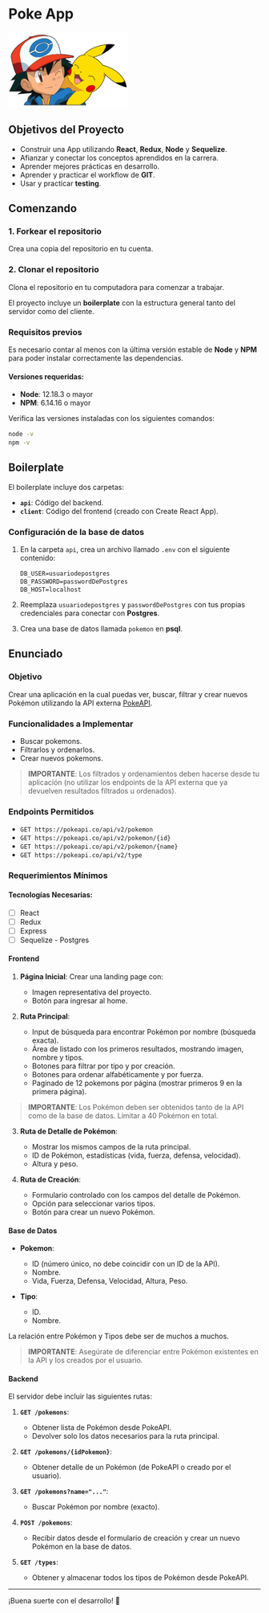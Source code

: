 # Poke App

<p align="left">
  <img height="150" src="./pokemon.png" />
</p>

## Objetivos del Proyecto

- Construir una App utilizando **React**, **Redux**, **Node** y **Sequelize**.
- Afianzar y conectar los conceptos aprendidos en la carrera.
- Aprender mejores prácticas en desarrollo.
- Aprender y practicar el workflow de **GIT**.
- Usar y practicar **testing**.

## Comenzando

### 1. **Forkear** el repositorio
Crea una copia del repositorio en tu cuenta.

### 2. **Clonar** el repositorio
Clona el repositorio en tu computadora para comenzar a trabajar.

El proyecto incluye un **boilerplate** con la estructura general tanto del servidor como del cliente.

### Requisitos previos
Es necesario contar al menos con la última versión estable de **Node** y **NPM** para poder instalar correctamente las dependencias.

#### Versiones requeridas:
- **Node**: 12.18.3 o mayor
- **NPM**: 6.14.16 o mayor

Verifica las versiones instaladas con los siguientes comandos:

```bash
node -v
npm -v
```

## Boilerplate

El boilerplate incluye dos carpetas:
- **`api`**: Código del backend.
- **`client`**: Código del frontend (creado con Create React App).

### Configuración de la base de datos
1. En la carpeta `api`, crea un archivo llamado `.env` con el siguiente contenido:

   ```
   DB_USER=usuariodepostgres
   DB_PASSWORD=passwordDePostgres
   DB_HOST=localhost
   ```

2. Reemplaza `usuariodepostgres` y `passwordDePostgres` con tus propias credenciales para conectar con **Postgres**.

3. Crea una base de datos llamada `pokemon` en **psql**.

## Enunciado

### Objetivo
Crear una aplicación en la cual puedas ver, buscar, filtrar y crear nuevos Pokémon utilizando la API externa [PokeAPI](https://pokeapi.co/).

### Funcionalidades a Implementar
- Buscar pokemons.
- Filtrarlos y ordenarlos.
- Crear nuevos pokemons.

> **IMPORTANTE**: Los filtrados y ordenamientos deben hacerse desde tu aplicación (no utilizar los endpoints de la API externa que ya devuelven resultados filtrados u ordenados). 

### Endpoints Permitidos

- `GET https://pokeapi.co/api/v2/pokemon`
- `GET https://pokeapi.co/api/v2/pokemon/{id}`
- `GET https://pokeapi.co/api/v2/pokemon/{name}`
- `GET https://pokeapi.co/api/v2/type`

### Requerimientos Mínimos

#### Tecnologías Necesarias:
- [ ] React
- [ ] Redux
- [ ] Express
- [ ] Sequelize - Postgres

#### Frontend

1. **Página Inicial**: Crear una landing page con:
   - Imagen representativa del proyecto.
   - Botón para ingresar al home.

2. **Ruta Principal**:
   - Input de búsqueda para encontrar Pokémon por nombre (búsqueda exacta).
   - Área de listado con los primeros resultados, mostrando imagen, nombre y tipos.
   - Botones para filtrar por tipo y por creación.
   - Botones para ordenar alfabéticamente y por fuerza.
   - Paginado de 12 pokemons por página (mostrar primeros 9 en la primera página).

> **IMPORTANTE**: Los Pokémon deben ser obtenidos tanto de la API como de la base de datos. Limitar a 40 Pokémon en total.

3. **Ruta de Detalle de Pokémon**:
   - Mostrar los mismos campos de la ruta principal.
   - ID de Pokémon, estadísticas (vida, fuerza, defensa, velocidad).
   - Altura y peso.

4. **Ruta de Creación**:
   - Formulario controlado con los campos del detalle de Pokémon.
   - Opción para seleccionar varios tipos.
   - Botón para crear un nuevo Pokémon.

#### Base de Datos

- **Pokemon**:
  - ID (número único, no debe coincidir con un ID de la API).
  - Nombre.
  - Vida, Fuerza, Defensa, Velocidad, Altura, Peso.

- **Tipo**:
  - ID.
  - Nombre.

La relación entre Pokémon y Tipos debe ser de muchos a muchos.

> **IMPORTANTE**: Asegúrate de diferenciar entre Pokémon existentes en la API y los creados por el usuario.

#### Backend

El servidor debe incluir las siguientes rutas:

1. **`GET /pokemons`**:
   - Obtener lista de Pokémon desde PokeAPI.
   - Devolver solo los datos necesarios para la ruta principal.

2. **`GET /pokemons/{idPokemon}`**:
   - Obtener detalle de un Pokémon (de PokeAPI o creado por el usuario).

3. **`GET /pokemons?name="..."`**:
   - Buscar Pokémon por nombre (exacto).

4. **`POST /pokemons`**:
   - Recibir datos desde el formulario de creación y crear un nuevo Pokémon en la base de datos.

5. **`GET /types`**:
   - Obtener y almacenar todos los tipos de Pokémon desde PokeAPI.

---

¡Buena suerte con el desarrollo! 🚀
